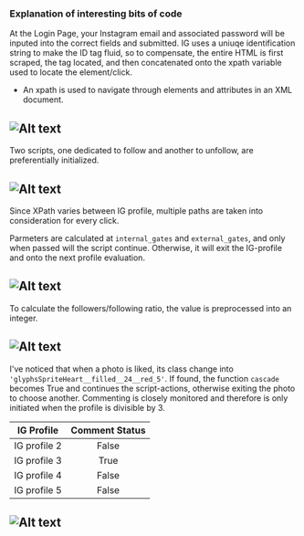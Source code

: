 ### Explanation of interesting bits of code

At the Login Page, your Instagram email and associated password will be inputed into the correct fields and submitted. IG uses a uniuqe identification string to make the ID tag fluid, so to compensate, the entire HTML is first scraped, the tag located, and then concatenated onto the xpath variable used to locate the element/click.
- An xpath is used to navigate through elements and attributes in an XML document.

![Alt text](_images/initialize.png?raw=true "initialize browser")
---

Two scripts, one dedicated to follow and another to unfollow, are preferentially initialized.

![Alt text](_images/evaluate.png?raw=true "evaluate user-login/password")
---

Since XPath varies between IG profile, multiple paths are taken into consideration for every click. 

Parmeters are calculated at `internal_gates` and `external_gates`, and only when passed will the script continue. Otherwise, it will exit the IG-profile and onto the next profile evaluation. 

![Alt text](_images/engine_.png?raw=true "main logic")
---

To calculate the followers/following ratio, the value is preprocessed into an integer.

![Alt text](_images/ratio.png?raw=true "calculate followers/following ratio")
---

I've noticed that when a photo is liked, its class change into `'glyphsSpriteHeart__filled__24__red_5'`. If found, the function `cascade` becomes True and continues the script-actions, otherwise exiting the photo to choose another. Commenting is closely monitored and therefore is only initiated when the profile is divisible by 3.

| IG Profile    | Comment Status|
| ------------- |:-------------:| 
| IG profile 2  | False         | 
| IG profile 3  | True          | 
| IG profile 4  | False         |
| IG profile 5  | False         |

![Alt text](_images/pulse-comment.png?raw=true "liking and commenting")
---






